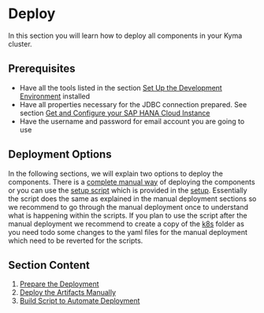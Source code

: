 # Deploy

In this section you will learn how to deploy all components in your Kyma cluster.

## Prerequisites

- Have all the tools listed in the section [Set Up the Development Environment](../../documentation/prepare/set-up-local-environment/README.md) installed
- Have all properties necessary for the JDBC connection prepared. See section [Get and Configure your SAP HANA Cloud Instance](../../documentation/prepare/configure-hana/README.md)
- Have the username and password for email account you are going to use

## Deployment Options

 In the following sections, we will explain two options to deploy the components. There is a [complete manual way](../../documentation/deploy/manual-deployment/README.md) of deploying the components or you can use the [setup script](../../documentation/appendix/script-deployment/README.md) which is provided in the [setup](../../code/setup).  Essentially the script does the same as explained in the manual deployment sections so we recommend to go through the manual deployment once to understand what is happening within the scripts. If you plan to use the script after the manual deployment we recommend to create a copy of the [k8s](../../code/easyfranchise/deployment/k8s) folder as you need todo some changes to the yaml files for the manual deployment which need to be reverted for the scripts. 

## Section Content
1. [Prepare the Deployment](../../documentation/deploy/prepare-deployment/README.md)
1. [Deploy the Artifacts Manually](../../documentation/deploy/manual-deployment/README.md)
1. [Build Script to Automate Deployment](../../documentation/appendix/script-deployment/README.md)
